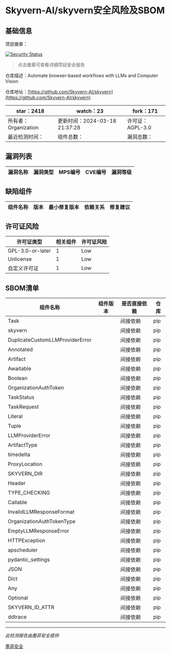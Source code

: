 # Skyvern-AI/skyvern安全风险及SBOM

## 基础信息

项目徽章：

[![Security Status](https://www.murphysec.com/platform3/v31/badge/1769800857887981568.svg)](https://www.murphysec.com/console/report/1769800683753062400/1769800857887981568)

> 点击徽章可查看详细项目安全报告

仓库描述：Automate browser-based workflows with LLMs and Computer Vision

仓库地址：[https://github.com/Skyvern-AI/skyvern](https://github.com/Skyvern-AI/skyvern)

| star：2418 | watch：23 | fork：171 |
| ----------- | -------------- | ------------ |
| 所有者：Organization | 更新时间：2024-03-18 21:37:28 | 许可证：AGPL-3.0 |
| 最近检测时间： | 组件总数： | 漏洞总数： |




## 漏洞列表

| 漏洞名称 | 漏洞类型 | MPS编号 | CVE编号 | 漏洞等级 |
| ------- | ------ | ------- | ------ | ----- |





## 缺陷组件

| 组件名称 | 版本 | 最小修复版本 | 依赖关系 | 修复建议 |
| -------- | ---- | ------------ | -------- | -------- |





## 许可证风险

| 许可证类型 | 相关组件 | 许可证风险 |
| ---------- | -------- | ---------- |
|GPL-3.0-or-later|1|Low|
|Unlicense|1|Low|
|自定义许可证|1|Low|




## SBOM清单

| 组件名称 | 组件版本 | 是否直接依赖 | 仓库 |
| -------- | -------- | ------------ | ---- |
|Task||间接依赖|pip|
|skyvern||间接依赖|pip|
|DuplicateCustomLLMProviderError||间接依赖|pip|
|Annotated||间接依赖|pip|
|Artifact||间接依赖|pip|
|Awaitable||间接依赖|pip|
|Boolean||间接依赖|pip|
|OrganizationAuthToken||间接依赖|pip|
|TaskStatus||间接依赖|pip|
|TaskRequest||间接依赖|pip|
|Literal||间接依赖|pip|
|Tuple||间接依赖|pip|
|LLMProviderError||间接依赖|pip|
|ArtifactType||间接依赖|pip|
|timedelta||间接依赖|pip|
|ProxyLocation||间接依赖|pip|
|SKYVERN_DIR||间接依赖|pip|
|Header||间接依赖|pip|
|TYPE_CHECKING||间接依赖|pip|
|Callable||间接依赖|pip|
|InvalidLLMResponseFormat||间接依赖|pip|
|OrganizationAuthTokenType||间接依赖|pip|
|EmptyLLMResponseError||间接依赖|pip|
|HTTPException||间接依赖|pip|
|apscheduler||间接依赖|pip|
|pydantic_settings||间接依赖|pip|
|JSON||间接依赖|pip|
|Dict||间接依赖|pip|
|Any||间接依赖|pip|
|Optional||间接依赖|pip|
|SKYVERN_ID_ATTR||间接依赖|pip|
|ddtrace||间接依赖|pip|


------

*此检测报告由墨菲安全提供*

[墨菲安全](www.murphysec.com)